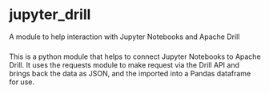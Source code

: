 # jupyter_drill
A module to help interaction with Jupyter Notebooks and Apache Drill


###
This is a python module that helps to connect Jupyter Notebooks to Apache Drill. It uses the requests module to make request via the Drill API and brings back the data as JSON, and the imported into a Pandas dataframe for use. 


